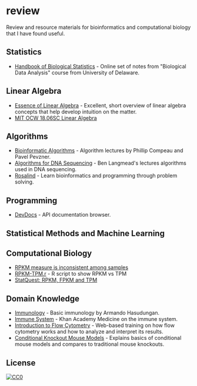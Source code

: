 # review

Review and resource materials for bioinformatics and computational biology that
I have found useful.

## Statistics

- [Handbook of Biological Statistics][hb-stats] - Online set of notes from
  "Biological Data Analysis" course from University of Delaware.

[hb-stats]: http://www.biostathandbook.com/index.html

## Linear Algebra

- [Essence of Linear Algebra][essence] - Excellent, short overview of linear
  algebra concepts that help develop intuition on the matter.
- [MIT OCW 18.06SC Linear Algebra][linalgmit]

[essence]: https://www.youtube.com/playlist?list=PLZHQObOWTQDPD3MizzM2xVFitgF8hE_ab
[linalgmit]: http://bit.ly/2cvRwMe

## Algorithms

- [Bioinformatic Algorithms][bioalg] - Algorithm lectures by Phillip Compeau
  and Pavel Pevzner.
- [Algorithms for DNA Sequencing][benalg] - Ben Langmead's lectures algorithms
  used in DNA sequencing.
- [Rosalind][rosa] - Learn bioinformatics and programming through problem
  solving.

[bioalg]: http://bioinformaticsalgorithms.com/videos.htm
[benalg]: https://www.youtube.com/playlist?list=PL2mpR0RYFQsBiCWVJSvVAO3OJ2t7DzoHA
[rosa]: http://rosalind.info/

## Programming

- [DevDocs][devdocs] - API documentation browser.

[devdocs]: http://devdocs.io/

## Statistical Methods and Machine Learning

## Computational Biology

- [RPKM measure is inconsistent among samples][rpkm]
- [RPKM-TPM.r][rpkm-tpm.r] - R script to show RPKM vs TPM
- [StatQuest: RPKM, FPKM and TPM][statquest]

[rpkm]: http://blog.nextgenetics.net/?e=51
[rpkm-tpm.r]: https://gist.github.com/johnstantongeddes/6925426
[statquest]: https://youtu.be/TTUrtCY2k-w

## Domain Knowledge

- [Immunology][armando] - Basic immunology by Armando Hasudungan.
- [Immune System][khan] - Khan Academy Medicine on the immune system.
- [Introduction to Flow Cytometry][flow] - Web-based training on how flow
  cytometry works and how to analyze and interpret its results.
- [Conditional Knockout Mouse Models][condknock] - Explains basics of
  conditional mouse models and compares to traditional mouse knockouts.

[armando]: https://www.youtube.com/playlist?list=PLAB2FC119A2CA3C57
[khan]: https://www.youtube.com/playlist?list=PLbKSbFnKYVY0PCLmVfIsAdgO1KVjYlKFz
[flow]: http://www.bdbiosciences.com/us/support/s/itf_launch
[condknock]: http://www.genetargeting.com/products-and-services/types-of-mouse-models/conditional-knockout-mouse-models/

## License

[![CC0](http://mirrors.creativecommons.org/presskit/buttons/88x31/svg/cc-zero.svg)](https://creativecommons.org/publicdomain/zero/1.0/)
